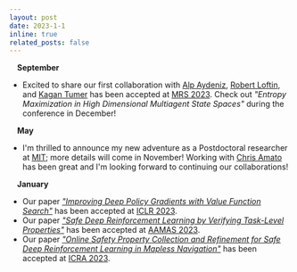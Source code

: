 ```yaml
---
layout: post
date: 2023-1-1
inline: true
related_posts: false
---
```

&emsp;**September**
- Excited to share our first collaboration with <a href='https://www.linkedin.com/in/alp-aydeniz'>Alp Aydeniz</a>, <a href='https://www.robert-loftin.net'>Robert Loftin</a>, and <a href='https://web.engr.oregonstate.edu/~ktumer/'>Kagan Tumer</a> has been accepted at <a href='https://sites.bu.edu/mrs2023/'>MRS 2023</a>. Check out *"Entropy Maximization in High Dimensional Multiagent State Spaces"* during the conference in December!

&emsp;**May**
- I'm thrilled to announce my new adventure as a Postdoctoral researcher at <a href="https://www.mit.edu">MIT</a>; more details will come in November! Working with <a href="https://www.khoury.northeastern.edu/people/chris-amato/">Chris Amato</a> has been great and I'm looking forward to continuing our collaborations!

&emsp;**January**
- Our paper *<a href='/assets/publication_news/ICLR2023_vfs'>"Improving Deep Policy Gradients with Value Function Search"</a>* has been accepted at <a href='https://iclr.cc'>ICLR 2023</a>.  
- Our paper *<a href="/assets/publication_news/AAMAS2023_violationpenalty">"Safe Deep Reinforcement Learning by Verifying Task-Level Properties"</a>* has been accepted at <a href='https://aamas2023.soton.ac.uk'>AAMAS 2023</a>.    
- Our paper *<a href='/assets/publication_news/ICRA2023_crop'>"Online Safety Property Collection and Refinement for Safe Deep Reinforcement Learning in Mapless Navigation"</a>* has been accepted at <a href='https://www.icra2023.org'>ICRA 2023</a>.  
